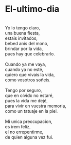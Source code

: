 # El-ultimo-dia
</br>
Yo lo tengo claro,</br>
una buena fiesta,</br>
estais invitados,</br>
bebed anis del mono,</br>
brindar por la vida,</br>
pues hay que celebrarlo.</br>
</br>
Cuando ya me vaya,</br>
cuando ya no esté,</br>
quiero que vivais la vida,</br>
como vosotros soñeis.</br>
</br>
Tengo por seguro,</br>
que en olvido no estaré,</br>
pues la vida me dejé,</br>
para vivir en vuestra memoria,</br>
como un tatuaje en la piel.</br>
</br>
Mi unica preocupacion,</br>
es irem feliz,</br>
el no errepentirme,</br>
de quien alguna vez fui.</br>
